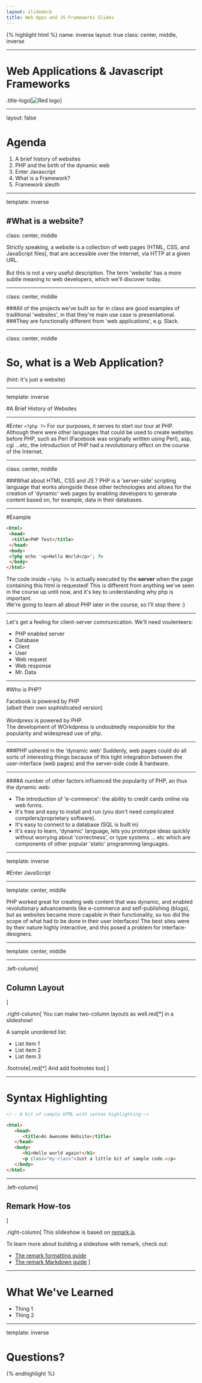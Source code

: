 ```yaml
---
layout: slidedeck
title: Web Apps and JS Frameworks Slides
---
```


{% highlight html %}
name: inverse
layout: true
class: center, middle, inverse

---

# Web Applications & Javascript Frameworks

.title-logo[![Red logo](/public/img/red-logo-white.svg)]

---
layout: false

# Agenda

1. A brief history of websites
2. PHP and the birth of the dynamic web
3. Enter Javascript
4. What is a Framework?
5. Framework sleuth

---
template: inverse

#What is a website?
---
class: center, middle

Strictly speaking, a website is a collection of web pages (HTML, CSS, and JavaScript files), that are accessible over the Internet, via HTTP at a given URL.
<br><br>
But this is not a very useful description. The term 'website' has a more subtle meaning to web developers, which we'll discover today.

---
class: center, middle

###All of the projects we've built so far in class are good examples of traditional 'websites', in that they're main use case is presentational.
<br>
###They are functionally different from 'web applications', e.g. Slack.

---

class: center, middle

# So, what is a Web Application?
(hint: it's just a website)

---

template: inverse

#A Brief History of Websites

---

#Enter `<?php ?>`
For our purposes, it serves to start our tour at PHP. Although there were other languages that could be used to create websites before PHP, such as Perl (Facebook was originally written using Perl), asp, cgi ...etc, the introduction of PHP had a revolutionary effect on the course of the Internet.

---
class: center, middle

###What about HTML, CSS and JS ?
PHP is a 'server-side' scripting language that works alongside these other technologies and allows for the creation of 'dynamic' web pages by enabling developers to generate content based on, for example, data in their databases.

---
#Example
```html
<html>
 <head>
  <title>PHP Test</title>
 </head>
 <body>
 <?php echo '<p>Hello World</p>'; ?>
 </body>
</html>
```
The code inside `<?php ?>` is actually executed by the **server** when the page containing this html is requested! This is different from anything we've seen in the course up until now, and it's key to understanding why php is important.
<br>
We're going to learn all about PHP later in the course, so I'll stop there :)

---

Let's get a feeling for client-server communication.
We'll need voulenteers:
- PHP enabled server
- Database
- Client
- User
- Web request
- Web response
- Mr. Data

---
#Who is PHP?

Facebook is powered by PHP <br>
(albeit their own sophisticated version)
<br>
<br>
Wordpress is powered by PHP. <br>
The development of WOrkdpress is undoubtedly responsible for the popularity and widespread use of php.

---

###PHP ushered in the 'dynamic web'
Suddenly, web pages could do all sorts of interesting things because of this tight integration between the user-interface (web pages) and the server-side code & hardware.

---

####A number of other factors influenced the popularity of PHP, an thus the dynamic web:
- The introduction of 'e-commerce': the ability to credit cards online via web forms.
- It's free and easy to install and run (you don't need complicated compilers/proprietary software).
- It's easy to connect to a database (SQL is built in)
- It's easy to learn, 'dynamic' language, lets you prototype ideas quickly without worrying about 'correctness', or type systems ... etc which are components of other popular 'static' programming languages.

---

template: inverse

#Enter JavaScript

---

template: center, middle

PHP worked great for creating web content that was dynamic, and enabled revolutionary advancements like e-commerce and self-publishing (blogs), but as websites became more capable in their functionality, so too did the scope of what had to be done in their user interfaces! The best sites were by their nature highly interactive, and this posed a problem for interface-designers.

---

template: center, middle

---
.left-column[
  ## Column Layout
]

.right-column[
You can make two-column layouts as well.red[*] in a slideshow!

A sample unordered list:

- List item 1
- List item 2
- List item 3

.footnote[.red[*] And add footnotes too]
]

---

# Syntax Highlighting

```html
<!-- A bit of sample HTML with syntax highlighting-->

<html>
   <head>
      <title>An Awesome Website</title>
   </head>
   <body>
      <h1>Hello world again!</h1>
      <p class="my-class">Just a little bit of sample code.</p>
   </body>
</html>
```

---

.left-column[
  ## Remark How-tos
]

.right-column[
   This slideshow is based on [remark.js](https://github.com/gnab/remark).

   To learn more about building a slideshow with remark, check out:

   - [The remark formatting guide](https://github.com/gnab/remark/wiki/Formatting)
   - [The remark Markdown guide](https://github.com/gnab/remark/wiki/Markdown)
]

---

# What We've Learned

- Thing 1
- Thing 2

---
template: inverse

# Questions?

{% endhighlight %}
